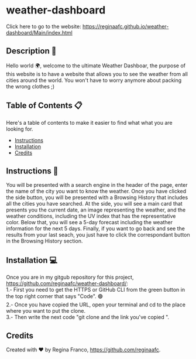 # weather-dashboard
Click here to go to the website: <https://reginaafc.github.io/weather-dashboard/Main/index.html>

## Description 📝

Hello world 🌍, welcome to the ultimate Weather Dashboar, the purpose of this website is to have a website that allows you to see the weather from all cities around the world. You won't have to worry anymore about packing the wrong clothes ;)

## Table of Contents 📋
Here's a table of contents to make it easier to find what what you are looking for.
- [Instructions](#instructions) 
- [Installation](#installation) 
- [Credits](#credits)

## Instructions 🧭
You will be presented with a search engine in the header of the page, enter the name of the city you want to know the weather. Once you have clicked the side button, you will be presented with a Browsing History that includes all the cities you have searched. At the side, you will see a main card that presents you the current date, an image representing the weather, and the weather conditions, including the UV index that has the representative color. Below that, you will see a 5-day forecast including the weather information for the next 5 days. Finally, if you want to go back and see the results from your last seach, you just have to click the correspondant button in the Browsing History section. 

## Installation 💻
Once you are in my gitgub repository for this project, <https://github.com/reginaafc/weather-dashboard/>: 
<br>
1.- First you need to get the HTTPS or GitHub CLI from the green button in the top right corner that says "Code". 🟢
<br>
2.- Once you have copied the URL, open your terminal and cd to the place where you want to put the clone. 
<br>
3.- Then write the next code "git clone and the link you've copied ".

## Credits
Created with ♥️ by Regina Franco, <https://github.com/reginaafc>.
